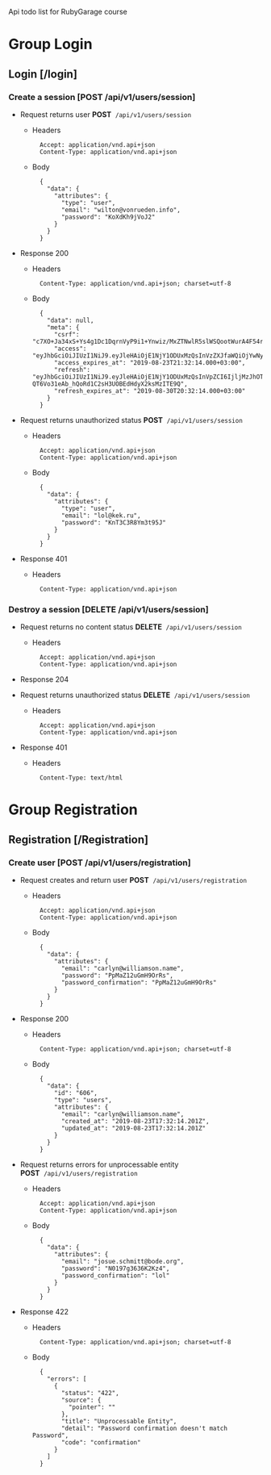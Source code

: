 Api todo list for RubyGarage course

# Group Login


## Login [/login]


### Create a session [POST /api/v1/users/session]


+ Request returns user
**POST**&nbsp;&nbsp;`/api/v1/users/session`

    + Headers

            Accept: application/vnd.api+json
            Content-Type: application/vnd.api+json

    + Body

            {
              "data": {
                "attributes": {
                  "type": "user",
                  "email": "wilton@vonrueden.info",
                  "password": "KoXdKh9jVoJ2"
                }
              }
            }

+ Response 200

    + Headers

            Content-Type: application/vnd.api+json; charset=utf-8

    + Body

            {
              "data": null,
              "meta": {
                "csrf": "c7XO+Ja34xS+Ys4g1Dc1DqrnVyP9i1+Ynwiz/MxZTNwlR5slWSQootWurA4F54rwaEO0jNxwhQOUvEdYj5X7cA==",
                "access": "eyJhbGciOiJIUzI1NiJ9.eyJleHAiOjE1NjY1ODUxMzQsInVzZXJfaWQiOjYwNywidWlkIjoiZmY3OTQ0ZjctMWFhMC00MTg2LTgxNDEtOTE5YTdhMjEwMGI5IiwiZXhwIjoxNTY2NTg1MTM0LCJydWlkIjoiOWMzMmE5NmEtYTU3YS00YjRhLWFjMGUtYmZlNmVhNjQxOGY4In0.UY6181LHkUxdlGuznxfzgpdyPHHUz2Y012pRS6wma2I",
                "access_expires_at": "2019-08-23T21:32:14.000+03:00",
                "refresh": "eyJhbGciOiJIUzI1NiJ9.eyJleHAiOjE1NjY1ODUxMzQsInVpZCI6IjljMzJhOTZhLWE1N2EtNGI0YS1hYzBlLWJmZTZlYTY0MThmOCIsImV4cCI6MTU2NzE4NjMzNH0.o-QT6Vo31eAb_hQoRd1C2sH3UOBEdHdyX2ksMzITE9Q",
                "refresh_expires_at": "2019-08-30T20:32:14.000+03:00"
              }
            }

+ Request returns unauthorized status
**POST**&nbsp;&nbsp;`/api/v1/users/session`

    + Headers

            Accept: application/vnd.api+json
            Content-Type: application/vnd.api+json

    + Body

            {
              "data": {
                "attributes": {
                  "type": "user",
                  "email": "lol@kek.ru",
                  "password": "KnT3C3R8Ym3t95J"
                }
              }
            }

+ Response 401

    + Headers

            Content-Type: application/vnd.api+json

### Destroy a session [DELETE /api/v1/users/session]


+ Request returns no content status
**DELETE**&nbsp;&nbsp;`/api/v1/users/session`

    + Headers

            Accept: application/vnd.api+json
            Content-Type: application/vnd.api+json

+ Response 204

+ Request returns unauthorized status
**DELETE**&nbsp;&nbsp;`/api/v1/users/session`

    + Headers

            Accept: application/vnd.api+json
            Content-Type: application/vnd.api+json

+ Response 401

    + Headers

            Content-Type: text/html

# Group Registration


## Registration [/Registration]


### Create user [POST /api/v1/users/registration]


+ Request creates and return user
**POST**&nbsp;&nbsp;`/api/v1/users/registration`

    + Headers

            Accept: application/vnd.api+json
            Content-Type: application/vnd.api+json

    + Body

            {
              "data": {
                "attributes": {
                  "email": "carlyn@williamson.name",
                  "password": "PpMaZ12uGmH9OrRs",
                  "password_confirmation": "PpMaZ12uGmH9OrRs"
                }
              }
            }

+ Response 200

    + Headers

            Content-Type: application/vnd.api+json; charset=utf-8

    + Body

            {
              "data": {
                "id": "606",
                "type": "users",
                "attributes": {
                  "email": "carlyn@williamson.name",
                  "created_at": "2019-08-23T17:32:14.201Z",
                  "updated_at": "2019-08-23T17:32:14.201Z"
                }
              }
            }

+ Request returns errors for unprocessable entity
**POST**&nbsp;&nbsp;`/api/v1/users/registration`

    + Headers

            Accept: application/vnd.api+json
            Content-Type: application/vnd.api+json

    + Body

            {
              "data": {
                "attributes": {
                  "email": "josue.schmitt@bode.org",
                  "password": "N0197g3636K2Kz4",
                  "password_confirmation": "lol"
                }
              }
            }

+ Response 422

    + Headers

            Content-Type: application/vnd.api+json; charset=utf-8

    + Body

            {
              "errors": [
                {
                  "status": "422",
                  "source": {
                    "pointer": ""
                  },
                  "title": "Unprocessable Entity",
                  "detail": "Password confirmation doesn't match Password",
                  "code": "confirmation"
                }
              ]
            }
